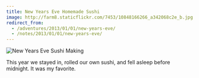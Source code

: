 ```yaml
---
title: New Years Eve Homemade Sushi
image: http://farm8.staticflickr.com/7453/10848166266_a342068c2e_b.jpg
redirect_from:
  - /adventures/2013/01/01/new-years-eve/
  - /notes/2013/01/01/new-years-eve/
---
```


<div class="photos">
<img src="http://farm8.staticflickr.com/7453/10848166266_a342068c2e_b.jpg" class="pop-out" alt="New Years Eve Sushi Making">
</div>

This year we stayed in, rolled our own sushi, and fell asleep before midnight. It was my favorite.
